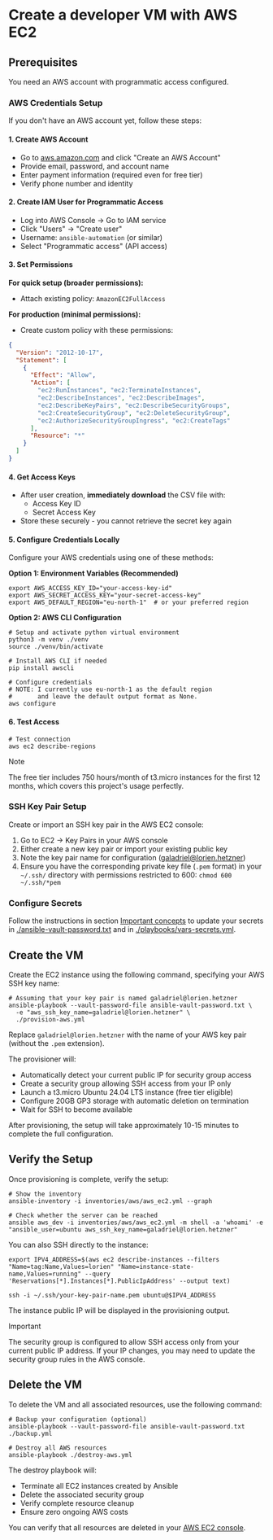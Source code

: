 # Create a developer VM with AWS EC2

## Prerequisites

You need an AWS account with programmatic access configured.

### AWS Credentials Setup

If you don't have an AWS account yet, follow these steps:

#### 1. Create AWS Account
- Go to [aws.amazon.com](https://aws.amazon.com) and click "Create an AWS Account"
- Provide email, password, and account name
- Enter payment information (required even for free tier)
- Verify phone number and identity

#### 2. Create IAM User for Programmatic Access
- Log into AWS Console → Go to IAM service
- Click "Users" → "Create user"
- Username: `ansible-automation` (or similar)
- Select "Programmatic access" (API access)

#### 3. Set Permissions
**For quick setup (broader permissions):**
- Attach existing policy: `AmazonEC2FullAccess`

**For production (minimal permissions):**
- Create custom policy with these permissions:
```json
{
  "Version": "2012-10-17",
  "Statement": [
    {
      "Effect": "Allow",
      "Action": [
        "ec2:RunInstances", "ec2:TerminateInstances",
        "ec2:DescribeInstances", "ec2:DescribeImages",
        "ec2:DescribeKeyPairs", "ec2:DescribeSecurityGroups",
        "ec2:CreateSecurityGroup", "ec2:DeleteSecurityGroup",
        "ec2:AuthorizeSecurityGroupIngress", "ec2:CreateTags"
      ],
      "Resource": "*"
    }
  ]
}
```

#### 4. Get Access Keys
- After user creation, **immediately download** the CSV file with:
  - Access Key ID
  - Secret Access Key
- Store these securely - you cannot retrieve the secret key again

#### 5. Configure Credentials Locally
Configure your AWS credentials using one of these methods:

**Option 1: Environment Variables (Recommended)**
```shell
export AWS_ACCESS_KEY_ID="your-access-key-id"
export AWS_SECRET_ACCESS_KEY="your-secret-access-key"
export AWS_DEFAULT_REGION="eu-north-1"  # or your preferred region
```

**Option 2: AWS CLI Configuration**
```shell
# Setup and activate python virtual environment
python3 -m venv ./venv
source ./venv/bin/activate

# Install AWS CLI if needed
pip install awscli

# Configure credentials
# NOTE: I currently use eu-north-1 as the default region
#       and leave the default output format as None.
aws configure
```

#### 6. Test Access
```shell
# Test connection
aws ec2 describe-regions
```

>[!NOTE]
> The free tier includes 750 hours/month of t3.micro instances for the first 12 months, which covers this project's usage perfectly.

### SSH Key Pair Setup

Create or import an SSH key pair in the AWS EC2 console:

1. Go to EC2 → Key Pairs in your AWS console
2. Either create a new key pair or import your existing public key
3. Note the key pair name for configuration (galadriel@lorien.hetzner)
4. Ensure you have the corresponding private key file (`.pem` format) in your `~/.ssh/` directory with permissions restricted to 600: `chmod 600 ~/.ssh/*pem`

### Configure Secrets

Follow the instructions in section [Important concepts](./important-concepts.md) to update your secrets in [./ansible-vault-password.txt](./ansible-vault-password.txt) and in [./playbooks/vars-secrets.yml](./playbooks/vars-secrets.yml).

## Create the VM

Create the EC2 instance using the following command, specifying your AWS SSH key name:

```shell
# Assuming that your key pair is named galadriel@lorien.hetzner
ansible-playbook --vault-password-file ansible-vault-password.txt \
  -e "aws_ssh_key_name=galadriel@lorien.hetzner" \
  ./provision-aws.yml
```

Replace `galadriel@lorien.hetzner` with the name of your AWS key pair (without the `.pem` extension).

The provisioner will:
- Automatically detect your current public IP for security group access
- Create a security group allowing SSH access from your IP only
- Launch a t3.micro Ubuntu 24.04 LTS instance (free tier eligible)
- Configure 20GB GP3 storage with automatic deletion on termination
- Wait for SSH to become available

After provisioning, the setup will take approximately 10-15 minutes to complete the full configuration.

## Verify the Setup

Once provisioning is complete, verify the setup:

```shell
# Show the inventory
ansible-inventory -i inventories/aws/aws_ec2.yml --graph

# Check whether the server can be reached
ansible aws_dev -i inventories/aws/aws_ec2.yml -m shell -a 'whoami' -e "ansible_user=ubuntu aws_ssh_key_name=galadriel@lorien.hetzner"
```

You can also SSH directly to the instance:

```shell
export IPV4_ADDRESS=$(aws ec2 describe-instances --filters "Name=tag:Name,Values=lorien" "Name=instance-state-name,Values=running" --query 'Reservations[*].Instances[*].PublicIpAddress' --output text)

ssh -i ~/.ssh/your-key-pair-name.pem ubuntu@$IPV4_ADDRESS
```

The instance public IP will be displayed in the provisioning output.

>[!IMPORTANT]
> The security group is configured to allow SSH access only from your current public IP address. If your IP changes, you may need to update the security group rules in the AWS console.

## Delete the VM

To delete the VM and all associated resources, use the following command:

```shell
# Backup your configuration (optional)
ansible-playbook --vault-password-file ansible-vault-password.txt ./backup.yml

# Destroy all AWS resources
ansible-playbook ./destroy-aws.yml
```

The destroy playbook will:
- Terminate all EC2 instances created by Ansible
- Delete the associated security group
- Verify complete resource cleanup
- Ensure zero ongoing AWS costs

You can verify that all resources are deleted in your [AWS EC2 console](https://console.aws.amazon.com/ec2/).
